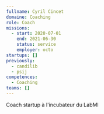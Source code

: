 ```yaml
---
fullname: Cyril Cincet
domaine: Coaching
role: Coach
missions:
  - start: 2020-07-01
    end: 2021-06-30
    status: service
    employer: octo
startups: []
previously:
  - candilib
  - psij
competences:
  - Coaching
teams: []
---
```

Coach startup à l'incubateur du LabMI
